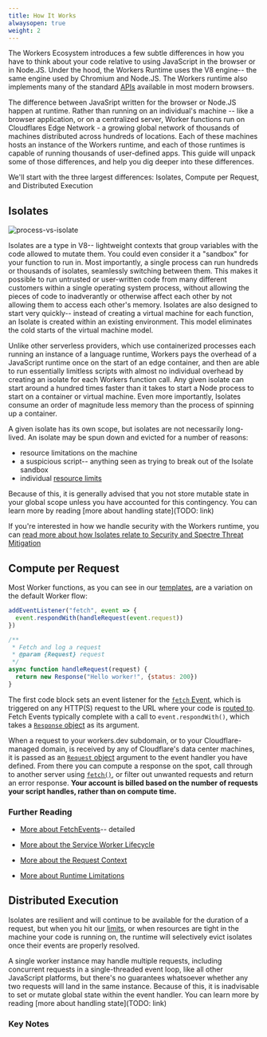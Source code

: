 ```yaml
---
title: How It Works
alwaysopen: true
weight: 2
---
```



The Workers Ecosystem introduces a few subtle differences in how you have to think about your code relative to using JavaScript in the browser or in Node.JS. Under the hood, the Workers Runtime uses the V8 engine-- the same engine used by Chromium and Node.JS. The Workers runtime also implements many of the standard [APIs](https://developers.cloudflare.com/workers/runtime/apis) available in most modern browsers.  

The difference between JavaSript written for the browser or Node.JS happen at runtime. Rather than running on an individual's machine -- like a browser application, or on a centralized server, Worker functions run on Cloudflares Edge Network - a growing global network of thousands of machines distributed across hundreds of locations. Each of these machines hosts an instance of the Workers runtime, and each of those runtimes is capable of running thousands of user-defined apps. This guide will unpack some of those differences, and help you dig deeper into these differences.

We'll start with the three largest differences: Isolates, Compute per Request, and Distributed Execution

## Isolates

![process-vs-isolate](https://developers.cloudflare.com/workers/reference/media/isolates.png)

Isolates are a type in V8-- lightweight contexts that group variables with the code allowed to mutate them. You could even consider it a "sandbox" for your function to run in. Most importantly, a single process can run hundreds or thousands of isolates, seamlessly switching between them. This makes it possible to run untrusted or user-written code from many different customers within a single operating system process, without allowing the pieces of code to inadverantly or otherwise affect each other by not allowing them to access each other's memory. Isolates are also designed to start very quickly-- instead of creating a virtual machine for each function, an Isolate is created within an existing environment. This model eliminates the  cold starts of the virtual machine model.

Unlike other serverless providers, which use containerized processes each running an instance of a language runtime, Workers pays the overhead of a JavaScript runtime once on the start of an edge container, and then are able to run essentially limitless scripts with almost no individual overhead by creating an isolate for each Workers function call. Any given isolate can start around a hundred times faster than it takes to start a Node process to start on a container or virtual machine. Even more importantly, Isolates consume an order of magnitude less memory than the process of spinning up a container.

A given isolate has its own scope, but isolates are not necessarily long-lived. An isolate may be spun down and evicted for a number of reasons: 

* resource limitations on the machine
* a suspicious script-- anything seen as trying to break out of the Isolate sandbox
*  individual [resource limits](https://developers.cloudflare.com/workers/limits)

Because of this, it is generally advised that you not store mutable state in your global scope unless you have accounted for this contingency. You can learn more by reading [more about handling state](TODO: link)

If you're interested in how we handle security with the Workers runtime, you can [read more about how Isolates relate to Security and Spectre Threat Mitigation](https://developers.cloudflare.com/workers/how-it-works/security)

## Compute per Request

Most Worker functions, as you can see in our [templates](https://developers.cloudflare.com/workers/templates), are a variation on the default Worker flow:

``` javascript
addEventListener("fetch", event => {
  event.respondWith(handleRequest(event.request))
})

/**
 * Fetch and log a request
 * @param {Request} request
 */
async function handleRequest(request) {
  return new Response("Hello worker!", {status: 200})
}
```

The first code block sets an event listener for the [`fetch` Event](https://developers.cloudflare.com/workers/how-it-works/fetch-events), which is triggered on any HTTP(S) request to the URL where your code is [routed to](https://developers.cloudflare.com/workers/api/routes). Fetch Events typically complete with a call to `event.respondWith()`, which takes a [`Response` object](https://developers.cloudflare.com/workers/runtime/apis/fetch#response) as its argument.

When a request to your workers.dev subdomain, or to your Cloudflare-managed domain, is received by any of Cloudflare's data center machines, it is passed as an [`Request` object](https://developers.cloudflare.com/workers/how-it-works/request-context) argument to the event handler you have defined. From there you can compute a response on the spot, call through to another server using [`fetch()`](https://developers.cloudflare.com/workers/runtime/apis/fetch#response), or filter out unwanted requests and return an error response. **Your account is billed based on the number of requests your script handles, rather than on compute time.**

### Further Reading

* [More about FetchEvents](https://developers.cloudflare.com/workers/how-it-works/fetch-events)-- detailed 

* [More about the Service Worker Lifecycle](https://developers.cloudflare.com/workers/how-it-works/service-worker-lifecycle)

* [More about the Request Context](https://developers.cloudflare.com/workers/how-it-works/request-context)

* [More about Runtime Limitations](https://developers.cloudflare.com/workers/runtime/limits)

## Distributed Execution

Isolates are resilient and will continue to be available for the duration of a request, but when you hit our [limits](https://developers.cloudflare.com/workers/limits), or when resources are tight in the machine your code is running on, the runtime will selectively evict isolates once their events are properly resolved.

A single worker instance may handle multiple requests, including concurrent requests in a single-threaded event loop, like all other JavaScript platforms, but there's no guarantees whatsoever whether any two requests will land in the same instance. Because of this, it is inadvisable to set or mutate global state within the event handler. You can learn more by reading [more about handling state](TODO: link)

### Key Notes

